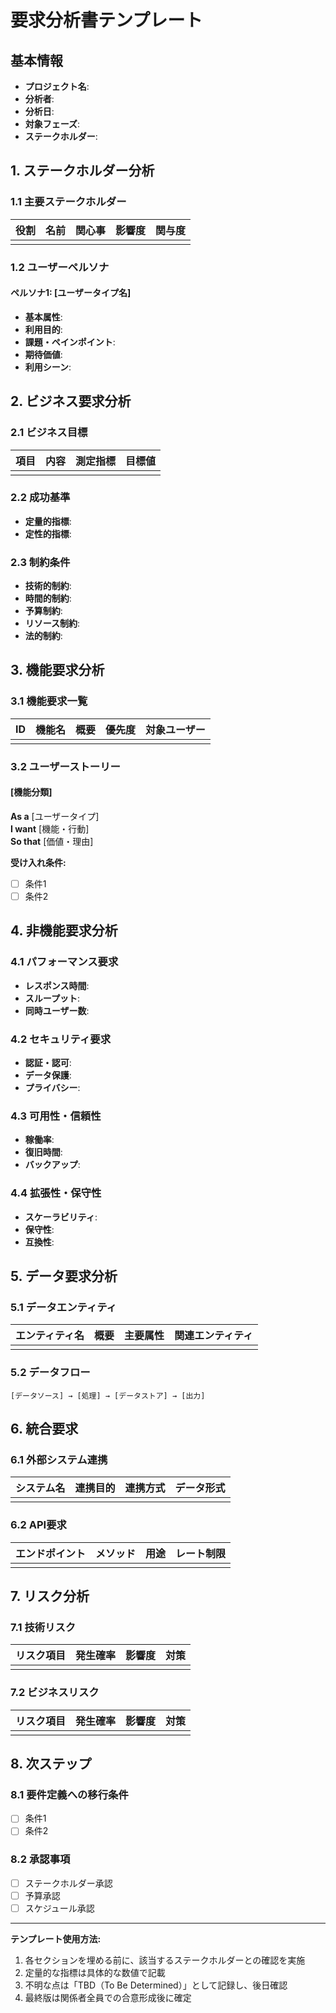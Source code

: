 # 要求分析書テンプレート

## 基本情報

- **プロジェクト名**: 
- **分析者**: 
- **分析日**: 
- **対象フェーズ**: 
- **ステークホルダー**: 

## 1. ステークホルダー分析

### 1.1 主要ステークホルダー

| 役割 | 名前 | 関心事 | 影響度 | 関与度 |
|------|------|--------|--------|--------|
|      |      |        |        |        |

### 1.2 ユーザーペルソナ

#### ペルソナ1: [ユーザータイプ名]
- **基本属性**: 
- **利用目的**: 
- **課題・ペインポイント**: 
- **期待価値**: 
- **利用シーン**: 

## 2. ビジネス要求分析

### 2.1 ビジネス目標

| 項目 | 内容 | 測定指標 | 目標値 |
|------|------|----------|--------|
|      |      |          |        |

### 2.2 成功基準

- **定量的指標**: 
- **定性的指標**: 

### 2.3 制約条件

- **技術的制約**: 
- **時間的制約**: 
- **予算制約**: 
- **リソース制約**: 
- **法的制約**: 

## 3. 機能要求分析

### 3.1 機能要求一覧

| ID | 機能名 | 概要 | 優先度 | 対象ユーザー |
|----|--------|------|--------|--------------|
|    |        |      |        |              |

### 3.2 ユーザーストーリー

#### [機能分類]

**As a** [ユーザータイプ]  
**I want** [機能・行動]  
**So that** [価値・理由]

**受け入れ条件:**
- [ ] 条件1
- [ ] 条件2

## 4. 非機能要求分析

### 4.1 パフォーマンス要求

- **レスポンス時間**: 
- **スループット**: 
- **同時ユーザー数**: 

### 4.2 セキュリティ要求

- **認証・認可**: 
- **データ保護**: 
- **プライバシー**: 

### 4.3 可用性・信頼性

- **稼働率**: 
- **復旧時間**: 
- **バックアップ**: 

### 4.4 拡張性・保守性

- **スケーラビリティ**: 
- **保守性**: 
- **互換性**: 

## 5. データ要求分析

### 5.1 データエンティティ

| エンティティ名 | 概要 | 主要属性 | 関連エンティティ |
|----------------|------|----------|------------------|
|                |      |          |                  |

### 5.2 データフロー

```
[データソース] → [処理] → [データストア] → [出力]
```

## 6. 統合要求

### 6.1 外部システム連携

| システム名 | 連携目的 | 連携方式 | データ形式 |
|------------|----------|----------|------------|
|            |          |          |            |

### 6.2 API要求

| エンドポイント | メソッド | 用途 | レート制限 |
|----------------|----------|------|------------|
|                |          |      |            |

## 7. リスク分析

### 7.1 技術リスク

| リスク項目 | 発生確率 | 影響度 | 対策 |
|------------|----------|--------|------|
|            |          |        |      |

### 7.2 ビジネスリスク

| リスク項目 | 発生確率 | 影響度 | 対策 |
|------------|----------|--------|------|
|            |          |        |      |

## 8. 次ステップ

### 8.1 要件定義への移行条件

- [ ] 条件1
- [ ] 条件2

### 8.2 承認事項

- [ ] ステークホルダー承認
- [ ] 予算承認
- [ ] スケジュール承認

---

**テンプレート使用方法:**
1. 各セクションを埋める前に、該当するステークホルダーとの確認を実施
2. 定量的な指標は具体的な数値で記載
3. 不明な点は「TBD（To Be Determined）」として記録し、後日確認
4. 最終版は関係者全員での合意形成後に確定